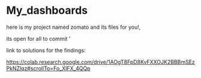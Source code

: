 # My_dashboards

here is my project named zomato and its files for you!,

its open for all to commit
'

link to solutions for the findings:

https://colab.research.google.com/drive/1AOgT8FpD8KvFXXOJK2BBBmSEzPkNZlqz#scrollTo=Fo_XIFX_4QQp
